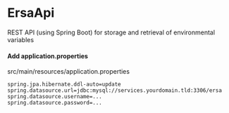 # ErsaApi
REST API (using Spring Boot) for storage and retrieval of environmental variables

#### Add application.properties

src/main/resources/application.properties
```
spring.jpa.hibernate.ddl-auto=update
spring.datasource.url=jdbc:mysql://services.yourdomain.tld:3306/ersa
spring.datasource.username=...
spring.datasource.password=...
```
